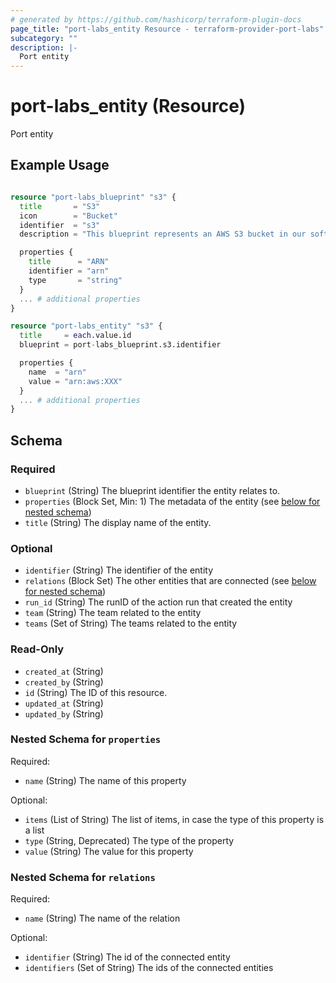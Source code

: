 ```yaml
---
# generated by https://github.com/hashicorp/terraform-plugin-docs
page_title: "port-labs_entity Resource - terraform-provider-port-labs"
subcategory: ""
description: |-
  Port entity
---
```


# port-labs_entity (Resource)

Port entity

## Example Usage
```terraform

resource "port-labs_blueprint" "s3" {
  title       = "S3"
  icon        = "Bucket"
  identifier  = "s3"
  description = "This blueprint represents an AWS S3 bucket in our software catalog"

  properties {
    title      = "ARN"
    identifier = "arn"
    type       = "string"
  }
  ... # additional properties
}

resource "port-labs_entity" "s3" {
  title     = each.value.id
  blueprint = port-labs_blueprint.s3.identifier

  properties {
    name  = "arn"
    value = "arn:aws:XXX"
  }
  ... # additional properties
}


```

<!-- schema generated by tfplugindocs -->
## Schema

### Required

- `blueprint` (String) The blueprint identifier the entity relates to.
- `properties` (Block Set, Min: 1) The metadata of the entity (see [below for nested schema](#nestedblock--properties))
- `title` (String) The display name of the entity.

### Optional

- `identifier` (String) The identifier of the entity
- `relations` (Block Set) The other entities that are connected (see [below for nested schema](#nestedblock--relations))
- `run_id` (String) The runID of the action run that created the entity
- `team` (String) The team related to the entity
- `teams` (Set of String) The teams related to the entity

### Read-Only

- `created_at` (String)
- `created_by` (String)
- `id` (String) The ID of this resource.
- `updated_at` (String)
- `updated_by` (String)

<a id="nestedblock--properties"></a>
### Nested Schema for `properties`

Required:

- `name` (String) The name of this property

Optional:

- `items` (List of String) The list of items, in case the type of this property is a list
- `type` (String, Deprecated) The type of the property
- `value` (String) The value for this property


<a id="nestedblock--relations"></a>
### Nested Schema for `relations`

Required:

- `name` (String) The name of the relation

Optional:

- `identifier` (String) The id of the connected entity
- `identifiers` (Set of String) The ids of the connected entities


